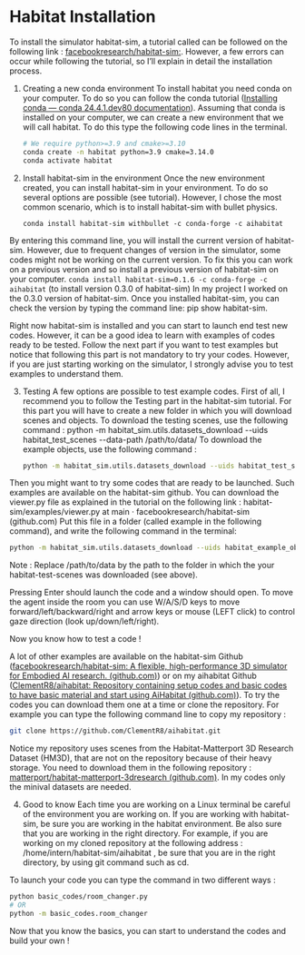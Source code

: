 # Habitat Installation

To install the simulator habitat-sim, a tutorial called can be followed on the following link : [facebookresearch/habitat-sim:](https://github.com/facebookresearch/habitat-sim).
However, a few errors can occur while following the tutorial, so I’ll explain in detail the installation process.

1) Creating a new conda environment 
To install habitat you need conda on your computer. To do so you can follow the conda tutorial ([Installing conda — conda 24.4.1.dev80 documentation](https://docs.conda.io/projects/conda/en/latest/user-guide/install/index.html)).
Assuming that conda is installed on your computer, we can create a new environment that we will call habitat. To do this type the following code lines in the terminal.
   ```bash
   # We require python>=3.9 and cmake>=3.10
   conda create -n habitat python=3.9 cmake=3.14.0
   conda activate habitat
   ```

2) Install habitat-sim in the environment
Once the new environment created, you can install habitat-sim in your environment. To do so several options are possible (see tutorial).
However, I chose the most common scenario, which is to install habitat-sim with bullet physics.
    ```
    conda install habitat-sim withbullet -c conda-forge -c aihabitat
    ```

By entering this command line, you will install the current version of habitat-sim. However, due to frequent changes of version in the simulator, some codes might not be working on the current version. To fix this you can work on a previous version and so install a previous version of habitat-sim on your computer. 
`conda install habitat-sim=0.1.6 -c conda-forge -c aihabitat` (to install version 0.3.0 of habitat-sim)
In my project I worked on the 0.3.0 version of habitat-sim.
Once you installed habitat-sim, you can check the version by typing the command line: 
pip show habitat-sim.

Right now habitat-sim is installed and you can start to launch end test new codes. However, it can be a good idea to learn with examples of codes ready to be tested. Follow the next part if you want to test examples but notice that following this part is not mandatory to try your codes. However, if you are just starting working on the simulator, I strongly advise you to test examples to understand them. 

3) Testing
A few options are possible to test example codes. 
First of all, I recommend you to follow the Testing part in the habitat-sim tutorial. 
For this part you will have to create a new folder in which you will download scenes and objects.
To download the testing scenes, use the following command : 
python -m habitat_sim.utils.datasets_download --uids habitat_test_scenes --data-path /path/to/data/
To download the example objects, use the following command : 
   ```bash
   python -m habitat_sim.utils.datasets_download --uids habitat_test_scenes --data-path /path/to/data/
   ```
Then you might want to try some codes that are ready to be launched. Such examples are available on the habitat-sim github. You can download the viewer.py file as explained in the tutorial on the following link : habitat-sim/examples/viewer.py at main · facebookresearch/habitat-sim (github.com)
Put this file in a folder (called example in the following command), and write the following command in the terminal:
   ```bash
   python -m habitat_sim.utils.datasets_download --uids habitat_example_objects --data-path /path/to/data/
   ```
Note : Replace /path/to/data by the path to the folder in which the your habitat-test-scenes was downloaded (see above).

Pressing Enter should launch the code and a window should open. To move the agent inside the room you can use W/A/S/D keys to move forward/left/backward/right and arrow keys or mouse (LEFT click) to control gaze direction (look up/down/left/right).

Now you know how to test a code !

A lot of other examples are available on the habitat-sim Github ([facebookresearch/habitat-sim: A flexible, high-performance 3D simulator for Embodied AI research. (github.com)](https://github.com/facebookresearch/habitat-sim)) or on my aihabitat Github ([ClementR8/aihabitat: Repository containing setup codes and basic codes to have basic material and start using AiHabitat (github.com)](https://github.com/ClementR8/aihabitat)).
To try the codes you can download them one at a time or clone the repository.
For example you can type the following command line to copy my repository : 
   ```bash
   git clone https://github.com/ClementR8/aihabitat.git
   ```
Notice my repository uses scenes from the Habitat-Matterport 3D Research Dataset (HM3D), that are not on the repository because of their heavy storage. You need to download them in the following repository : [ matterport/habitat-matterport-3dresearch (github.com)](https://github.com/matterport/habitat-matterport-3dresearch). In my codes only the minival datasets are needed.


4) Good to know 
Each time you are working on a Linux terminal be careful of the environment you are working on. 
If you are working with habitat-sim, be sure you are working in the habitat environment.
Be also sure that you are working in the right directory. 
For example, if you are working on my cloned repository at the following address : /home/intern/habitat-sim/aihabitat ,
be sure that you are in the right directory, by using git command such as cd.
 
To launch your code you can type the command in two different ways :
   ```bash
   python basic_codes/room_changer.py 
   # OR
   python -m basic_codes.room_changer
   ```

Now that you know the basics, you can start to understand the codes and build your own !


